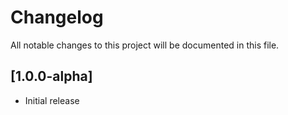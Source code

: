 # Changelog

All notable changes to this project will be documented in this file.

## [1.0.0-alpha]

- Initial release
